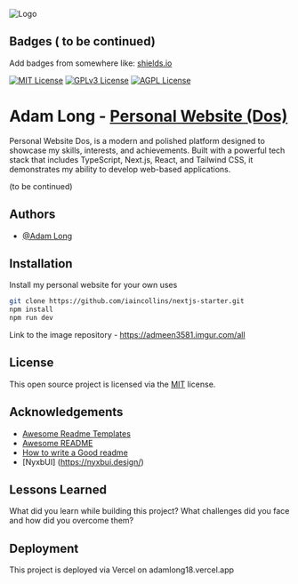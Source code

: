 ![Logo](https://dev-to-uploads.s3.amazonaws.com/uploads/articles/th5xamgrr6se0x5ro4g6.png)

## Badges ( to be continued)

Add badges from somewhere like: [shields.io](https://shields.io/)

[![MIT License](https://img.shields.io/badge/License-MIT-green.svg)](https://choosealicense.com/licenses/mit/)
[![GPLv3 License](https://img.shields.io/badge/License-GPL%20v3-yellow.svg)](https://opensource.org/licenses/)
[![AGPL License](https://img.shields.io/badge/license-AGPL-blue.svg)](http://www.gnu.org/licenses/agpl-3.0)

# Adam Long - [Personal Website (Dos)](https://www.adamlong18.vercel.app)

Personal Website Dos, is a modern and polished platform designed to showcase my skills, interests, and achievements. Built with a powerful tech stack that includes TypeScript, Next.js, React, and Tailwind CSS, it demonstrates my ability to develop web-based applications. 

(to be continued)

## Authors

- [@Adam Long](https://www.github.com/Admeen3581)

## Installation

Install my personal website for your own uses

```bash
git clone https://github.com/iaincollins/nextjs-starter.git
npm install
npm run dev
```

Link to the image repository - https://admeen3581.imgur.com/all

## License

This open source project is licensed via the [MIT](https://choosealicense.com/licenses/mit/) license.

## Acknowledgements

 - [Awesome Readme Templates](https://awesomeopensource.com/project/elangosundar/awesome-README-templates)
 - [Awesome README](https://github.com/matiassingers/awesome-readme)
 - [How to write a Good readme](https://bulldogjob.com/news/449-how-to-write-a-good-readme-for-your-github-project)
- [NyxbUI] (https://nyxbui.design/)

## Lessons Learned

What did you learn while building this project? What challenges did you face and how did you overcome them?

## Deployment

This project is deployed via Vercel on adamlong18.vercel.app

